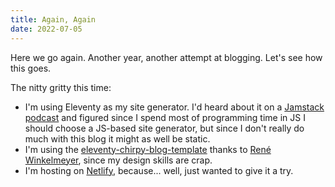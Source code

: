 ```yaml
---
title: Again, Again
date: 2022-07-05
---
```

Here we go again. Another year, another attempt at blogging. Let's see how this goes.

The nitty gritty this time:
 - I'm using Eleventy as my site generator. I'd heard about it on a [Jamstack podcast](https://podcasts.apple.com/dk/podcast/jamstack-radio/id1148797643) and figured since I spend most of programming time in JS I should choose a JS-based site generator, but since I don't really do much with this blog it might as well be static.
 - I'm using the [eleventy-chirpy-blog-template](https://github.com/muenzpraeger/eleventy-chirpy-blog-template) thanks to [René Winkelmeyer](https://blog.winkelmeyer.com), since my design skills are crap.
 - I'm hosting on [Netlify](https://www.netlify.com), because... well, just wanted to give it a try.
